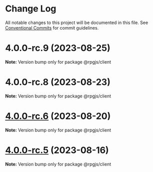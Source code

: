 # Change Log

All notable changes to this project will be documented in this file.
See [Conventional Commits](https://conventionalcommits.org) for commit guidelines.

# 4.0.0-rc.9 (2023-08-25)

**Note:** Version bump only for package @rpgjs/client





# 4.0.0-rc.8 (2023-08-23)

**Note:** Version bump only for package @rpgjs/client





# [4.0.0-rc.6](https://github.com/RSamaium/RPG-JS/compare/v4.0.0-rc.5...v4.0.0-rc.6) (2023-08-20)

**Note:** Version bump only for package @rpgjs/client





# [4.0.0-rc.5](https://github.com/RSamaium/RPG-JS/compare/v4.0.0-rc.4...v4.0.0-rc.5) (2023-08-16)

**Note:** Version bump only for package @rpgjs/client

